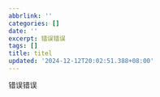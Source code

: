 ```yaml
---
abbrlink: ''
categories: []
date: ''
excerpt: 错误错误 
tags: []
title: titel
updated: '2024-12-12T20:02:51.388+08:00'
---
```

错误错误
